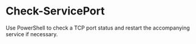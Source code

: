 # Check-ServicePort
Use PowerShell to check a TCP port status and restart the accompanying service if necessary.

